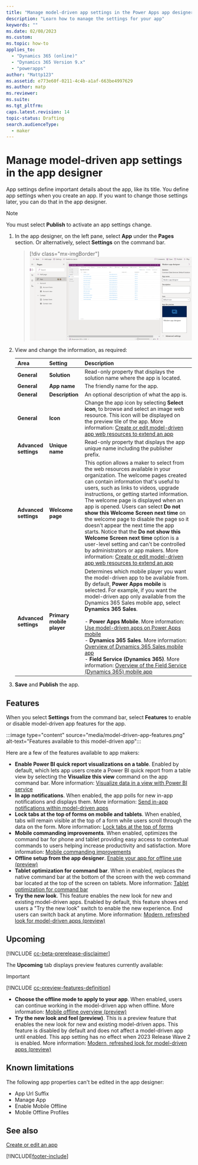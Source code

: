 ```yaml
---
title: "Manage model-driven app settings in the Power Apps app designer | MicrosoftDocs"
description: "Learn how to manage the settings for your app"
keywords: ""
ms.date: 02/08/2023
ms.custom: 
ms.topic: how-to
applies_to:
  - "Dynamics 365 (online)"
  - "Dynamics 365 Version 9.x"
  - "powerapps"
author: "Mattp123" 
ms.assetid: e773e60f-0211-4c4b-a1af-663be4997629
ms.author: matp
ms.reviewer: 
ms.suite: 
ms.tgt_pltfrm: 
caps.latest.revision: 14
topic-status: Drafting
search.audienceType: 
  - maker
---
```

# Manage model-driven app settings in the app designer

App settings define important details about the app, like its title. You define app settings when you create an app. If you want to change those settings later, you can do that in the app designer.  

> [!NOTE]
> You must select **Publish** to activate an app settings change.

1. In the app designer, on the left pane, select **App** under the **Pages** section. Or alternatively, select **Settings** on the command bar.

    > [!div class="mx-imgBorder"]
    > ![App designer Properties pane](media/model-driven-app-properties.png "App designer Properties pane")  
  
2. View and change the information, as required:

    |Area|Setting|Description|  
    |-------------|--------------|-----------------|
    | **General**  | **Solution**  | Read-only property that displays the solution name where the app is located.  |
    |**General** |**App name**| The friendly name for the app.|  
    |**General** |**Description**| An optional description of what the app is.|  
    |**General** | **Icon** | Change the app icon by selecting **Select icon**, to browse and select an image web resource. This icon will be displayed on the preview tile of the app. More information: [Create or edit model-driven app web resources to extend an app](create-edit-web-resources.md)|
    | **Advanced settings**   | **Unique name**  | Read-only property that displays the app unique name including the publisher prefix.  |
    | **Advanced settings**   | **Welcome page**   | This option allows a maker to select from the web resources available in your organization. The welcome pages created can contain information that's useful to users, such as links to videos, upgrade instructions, or getting started information. The welcome page is displayed when an app is opened. Users can select **Do not show this Welcome Screen next time** on the welcome page to disable the page so it doesn't appear the next time the app starts. Notice that the **Do not show this Welcome Screen next time** option is a user-level setting and can't be controlled by administrators or app makers. More information: [Create or edit model-driven app web resources to extend an app](create-edit-web-resources.md)  |
    |**Advanced settings**  | **Primary mobile player**  | Determines which mobile player you want the model-driven app to be available from. By default, **Power Apps mobile** is selected. For example, if you want the model-driven app only available from the Dynamics 365 Sales mobile app, select **Dynamics 365 Sales**.<br><br> - **Power Apps Mobile**. More information: [Use model-driven apps on Power Apps mobile](../../mobile/use-custom-model-driven-app-on-mobile.md) <br /> - **Dynamics 365 Sales**. More information: [Overview of Dynamics 365 Sales mobile app](/dynamics365/sales/sales-mobile/dynamics-365-sales-mobile-app) <br /> - **Field Service (Dynamics 365)**. More information: [Overview of the Field Service (Dynamics 365) mobile app](/dynamics365/field-service/mobile-power-app-overview) |

3. **Save** and **Publish** the app.  

## Features

When you select **Settings** from the command bar, select **Features** to enable or disable model-driven app features for the app. 

:::image type="content" source="media/model-driven-app-features.png" alt-text="Features available to this model-driven app":::

Here are a few of the features available to app makers: 

- **Enable Power BI quick report visualizations on a table**. Enabled by default, which lets app users create a Power BI quick report from a table view by selecting the **Visualize this view** command on the app command bar. More information: [Visualize data in a view with Power BI service](../../user/visualize-in-power-bi.md)
- **In app notifications**. When enabled, the app polls for new in-app notifications and displays them. More information: [Send in-app notifications within model-driven apps](../../developer/model-driven-apps/clientapi/send-in-app-notifications.md)
- **Lock tabs at the top of forms on mobile and tablets**. When enabled, tabs will remain visible at the top of a form while users scroll through the data on the form. More information: [Lock tabs at the top of forms](../../mobile/use-custom-model-driven-app-on-mobile.md#lock-tabs-at-the-top-of-forms)
- **Mobile commanding improvements**. When enabled, optimizes the command bar for phone and tablet providing easy access to contextual commands to users helping increase productivity and satisfaction. More information: [Mobile commanding improvements](../../mobile/use-custom-model-driven-app-on-mobile.md#mobile-commanding-improvements)
- **Offline setup from the app designer**. [Enable your app for offline use (preview)](../../mobile/setup-mobile-offline.md#enable-your-app-for-offline-use-preview)
- **Tablet optimization for command bar**. When in enabled, replaces the native command bar at the bottom of the screen with the web command bar located at the top of the screen on tablets. More information: [Tablet optimization for command bar](../../mobile/use-custom-model-driven-app-on-mobile.md#tablet-optimization-for-command-bar)
- **Try the new look**. This feature enables the new look for new and existing model-driven apps. Enabled by default, this feature shows end users a "Try the new look" switch to enable the new experience. End users can switch back at anytime. More information: [Modern, refreshed look for model-driven apps (preview)](../../user/modern-fluent-design.md)

## Upcoming

[!INCLUDE [cc-beta-prerelease-disclaimer](../../includes/cc-beta-prerelease-disclaimer.md)]

The **Upcoming** tab displays preview features currently available:

> [!IMPORTANT]
> [!INCLUDE [cc-preview-features-definition](../../includes/cc-preview-features-definition.md)]

- **Choose the offline mode to apply to your app**. When enabled, users can continue working in the model-driven app when offline. More information: [Mobile offline overview (preview)](../../mobile/mobile-offline-overview.md)
- **Try the new look and feel (preview)**. This is a preview feature that enables the new look for new and existing model-driven apps. This feature is disabled by default and does not affect a model-driven app until enabled. This app setting has no effect when 2023 Release Wave 2 is enabled. More information: [Modern, refreshed look for model-driven apps (preview)](../../user/modern-fluent-design.md)

## Known limitations

The following app properties can't be edited in the app designer:

- App Url Suffix
- Manage App
- Enable Mobile Offline
- Mobile Offline Profiles

## See also

[Create or edit an app](create-edit-app.md)

[!INCLUDE[footer-include](../../includes/footer-banner.md)]
